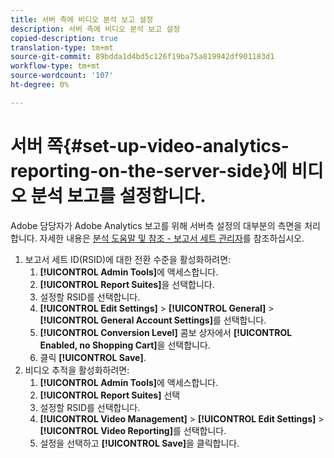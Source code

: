 ```yaml
---
title: 서버 측에 비디오 분석 보고 설정
description: 서버 측에 비디오 분석 보고 설정
copied-description: true
translation-type: tm+mt
source-git-commit: 89bdda1d4bd5c126f19ba75a819942df901183d1
workflow-type: tm+mt
source-wordcount: '107'
ht-degree: 0%

---
```



# 서버 쪽{#set-up-video-analytics-reporting-on-the-server-side}에 비디오 분석 보고를 설정합니다.

Adobe 담당자가 Adobe Analytics 보고를 위해 서버측 설정의 대부분의 측면을 처리합니다. 자세한 내용은 [분석 도움말 및 참조 - 보고서 세트 관리자](https://microsite.omniture.com/t2/help/en_US/reference/#Report_Suite_Manager)를 참조하십시오.
1. 보고서 세트 ID(RSID)에 대한 전환 수준을 활성화하려면:
   1. **[!UICONTROL Admin Tools]**&#x200B;에 액세스합니다.
   1. **[!UICONTROL Report Suites]**&#x200B;을 선택합니다.
   1. 설정할 RSID를 선택합니다.
   1. **[!UICONTROL Edit Settings]** > **[!UICONTROL General]** > **[!UICONTROL General Account Settings]**&#x200B;를 선택합니다.
   1. **[!UICONTROL Conversion Level]** 콤보 상자에서 **[!UICONTROL Enabled, no Shopping Cart]**&#x200B;을 선택합니다.
   1. 클릭 **[!UICONTROL Save]**.
1. 비디오 추적을 활성화하려면:
   1. **[!UICONTROL Admin Tools]**&#x200B;에 액세스합니다.
   1. **[!UICONTROL Report Suites]** 선택
   1. 설정할 RSID를 선택합니다.
   1. **[!UICONTROL Video Management]** > **[!UICONTROL Edit Settings]** > **[!UICONTROL Video Reporting]**&#x200B;를 선택합니다.
   1. 설정을 선택하고 **[!UICONTROL Save]**&#x200B;을 클릭합니다.
